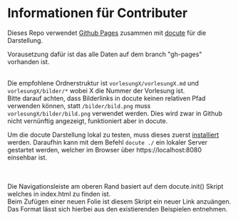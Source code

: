 Informationen für Contributer
=============================

Dieses Repo verwendet [Github Pages](https://pages.github.com/) zusammen mit [docute](https://github.com/egoist/docute) für die Darstellung.

Vorausetzung dafür ist das alle Daten auf dem branch "gh-pages" vorhanden ist.
<br><br>

Die empfohlene Ordnerstruktur ist `vorlesungX/vorlesungX.md` und `vorlesungX/bilder/*` wobei X die Nummer der Vorlesung ist.
<br>
Bitte darauf achten, dass Bilderlinks in docute keinen relativen Pfad verwenden können, statt `/bilder/bild.png` muss `vorlesungX/bilder/bild.png` verwendet werden. Dies wird zwar in Github nicht vernünftig angezeigt, funktioniert aber in docute.

Um die docute Darstellung lokal zu testen, muss dieses zuerst [installiert](https://docute.js.org/#/home?id=installation) werden. Daraufhin kann mit dem Befehl `docute ./` ein lokaler Server gestartet werden, welcher im Browser über https://localhost:8080 einsehbar ist.

<br><br>
Die Navigationsleiste am oberen Rand basiert auf dem docute.init() Skript welches in index.html zu finden ist.
<br>
Beim Zufügen einer neuen Folie ist diesem Skript ein neuer Link anzuängen. Das Format lässt sich hierbei aus den existierenden Beispielen entnehmen.
